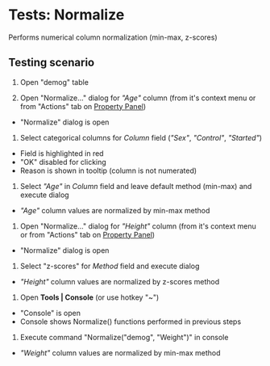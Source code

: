 <!-- TITLE: Tests: Normalize -->
<!-- SUBTITLE: -->

# Tests: Normalize

Performs numerical column normalization (min-max, z-scores)

## Testing scenario

1. Open "demog" table

1. Open "Normalize..." dialog for *"Age"* column (from it's context menu or from "Actions" tab
   on [Property Panel](../overview/navigation.md#properties))

* "Normalize" dialog is open

1. Select categorical columns for *Column* field (*"Sex"*, *"Control"*, *"Started"*)

* Field is highlighted in red
* "OK" disabled for clicking
* Reason is shown in tooltip (column is not numerated)

1. Select *"Age"* in *Column* field and leave default method (min-max) and execute dialog

* *"Age"* column values ​​are normalized by min-max method

1. Open "Normalize..." dialog for *"Height"* column (from it's context menu or from "Actions" tab
   on [Property Panel](../overview/navigation.md#properties))

* "Normalize" dialog is open

1. Select "z-scores" for *Method* field and execute dialog

* *"Height"* column values ​​are normalized by z-scores method

1. Open **Tools | Console** (or use hotkey "~")

* "Console"  is open
* Console shows Normalize() functions performed in previous steps

1. Execute command "Normalize("demog", "Weight")" in console

* *"Weight"* column values ​​are normalized by min-max method

